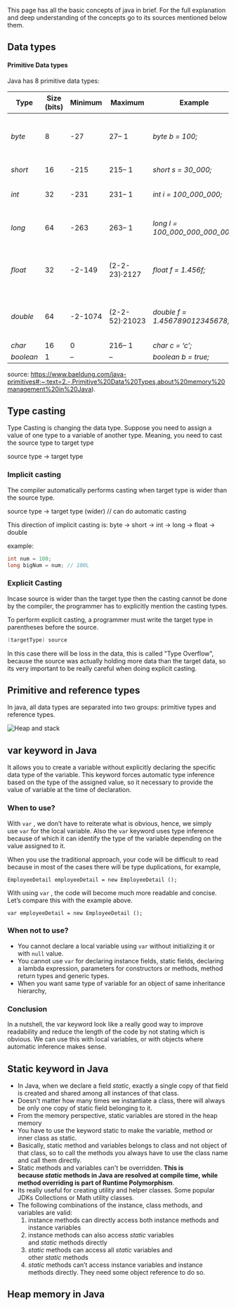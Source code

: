 This page has all the basic concepts of java in brief. For the full explanation and deep understanding of the concepts go to its sources mentioned below them.

## Data types

#### Primitive Data types

Java has 8 primitive data types:

| Type      | Size (bits) | Minimum | Maximum        | Example                         | notes                                            |
| --------- | ----------- | ------- | -------------- | ------------------------------- | ------------------------------------------------ |
| _byte_    | 8           | -27     | 27– 1          | _byte b = 100;_                 | a compact data type, great for conserving memory |
| _short_   | 16          | -215    | 215– 1         | _short s = 30_000;_             | larger than byte                                 |
| _int_     | 32          | -231    | 231– 1         | _int i = 100_000_000;_          | used for whole numbers                           |
| _long_    | 64          | -263    | 263– 1         | _long l = 100_000_000_000_000;_ | for representing long numbers                    |
| _float_   | 32          | -2-149  | (2-2-23)·2127  | _float f = 1.456f;_             | floating-point numbers with single precision     |
| _double_  | 64          | -2-1074 | (2-2-52)·21023 | _double f = 1.456789012345678;_ | floating-point numbers with double precision     |
| _char_    | 16          | 0       | 216– 1         | _char c = ‘c’;_                 |                                                  |
| _boolean_ | 1           | –       | –              | _boolean b = true;_             |                                                  |
source: https://www.baeldung.com/java-primitives#:~:text=2.-,Primitive%20Data%20Types,about%20memory%20management%20in%20Java).

## Type casting

Type Casting is changing the data type. Suppose you need to assign a value of one type to a variable of another type. Meaning, you need to cast the source type to target type

source type -> target type

### Implicit casting

The compiler automatically performs casting when target type is wider than the source type.

source type -> target type (wider) // can do automatic casting

This direction of implicit casting is:
byte -> short -> int -> long -> float -> double

example:

```java
int num = 100;
long bigNum = num; // 100L
```

### Explicit Casting

Incase source is wider than the target type then the casting cannot be done by the compiler, the programmer has to explicitly mention the casting types.

To perform explicit casting, a programmer must write the target type in parentheses before the source.
```java
(targetType) source
```

In this case there will be loss in the data, this is called "Type Overflow", because the source was actually holding more data than the target data, so its very important to be really careful when doing explicit casting.

## Primitive and reference types

In java, all data types are separated into two groups: primitive types and reference types. 

![Heap and stack](https://drive.google.com/file/d/1pVomefdpWiJ16Ua2JAAki5zr9K_w8YT1/view)
## var keyword in Java

It allows you to create a variable without explicitly declaring the specific data type of the variable. This keyword forces automatic type inference based on the type of the assigned value, so it necessary to provide the value of variable at the time of declaration.

### When to use?

With `var` , we don’t have to reiterate what is obvious, hence, we simply use `var` for the local variable. Also the `var` keyword uses type inference because of which it can identify the type of the variable depending on the value assigned to it.

When you use the traditional approach, your code will be difficult to read because in most of the cases there will be type duplications, for example,

`EmployeeDetail employeeDetail = new EmployeeDetail ();`

With using `var` , the code will become much more readable and concise. Let’s compare this with the example above.

`var employeeDetail = new EmployeeDetail ();`

### When not to use?

* You cannot declare a local variable using `var` without initializing it or with `null` value.
* You cannot use `var` for declaring instance fields, static fields, declaring a lambda expression, parameters for constructors or methods, method return types and generic types.
* When you want same type of variable for an object of same inheritance hierarchy,

### Conclusion

In a nutshell, the var keyword look like a really good way to improve readability and reduce the length of the code by not stating which is obvious. We can use this with local variables, or with objects where automatic inference makes sense.


## Static keyword in Java

* In Java, when we declare a field _static_, exactly a single copy of that field is created and shared among all instances of that class.
* Doesn't matter how many times we instantiate a class, there will always be only one copy of static field belonging to it.
* From the memory perspective, static variables are stored in the heap memory
* You have to use the keyword static to make the variable, method or inner class as static.
* Basically, static method and variables belongs to class and not object of that class, so to call the methods you always have to use the class name and call them directly.
* Static methods and variables can't be overridden. **This is because _static_ methods in Java are resolved at compile time, while method overriding is part of Runtime Polymorphism**.
* Its really useful for creating utility and helper classes. Some popular JDKs Collections or Math utility classes.
* The following combinations of the instance, class methods, and variables are valid:
	1. instance methods can directly access both instance methods and instance variables
	2. instance methods can also access _static_ variables and _static_ methods directly
	3. _static_ methods can access all _static_ variables and other _static_ methods
	4. _static_ methods can’t access instance variables and instance methods directly. They need some object reference to do so.

## Heap memory in Java



